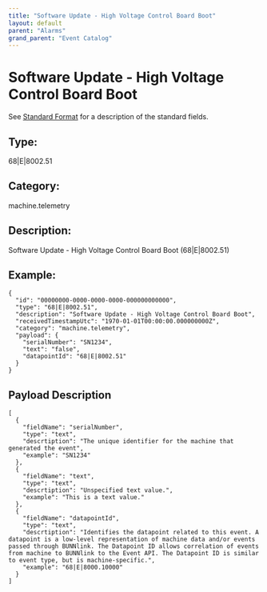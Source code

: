 ```yaml
---
title: "Software Update - High Voltage Control Board Boot"
layout: default
parent: "Alarms"
grand_parent: "Event Catalog"
---
```


# Software Update - High Voltage Control Board Boot

See [Standard Format](/event-subscriptions/event-format) for a description of the standard fields.

## Type:

68\|E\|8002.51

## Category:

machine.telemetry

## Description: 

Software Update - High Voltage Control Board Boot (68\|E\|8002.51)

## Example:

```
{
  "id": "00000000-0000-0000-0000-000000000000",
  "type": "68|E|8002.51",
  "description": "Software Update - High Voltage Control Board Boot",
  "receivedTimestampUtc": "1970-01-01T00:00:00.000000000Z",
  "category": "machine.telemetry",
  "payload": {
    "serialNumber": "SN1234",
    "text": "false",
    "datapointId": "68|E|8002.51"
  }
}
```

## Payload Description

```
[
  {
    "fieldName": "serialNumber",
    "type": "text",
    "descrtiption": "The unique identifier for the machine that generated the event",
    "example": "SN1234"
  },
  {
    "fieldName": "text",
    "type": "text",
    "descrtiption": "Unspecified text value.",
    "example": "This is a text value."
  },
  {
    "fieldName": "datapointId",
    "type": "text",
    "descrtiption": "Identifies the datapoint related to this event. A datapoint is a low-level representation of machine data and/or events passed through BUNNlink. The Datapoint ID allows correlation of events from machine to BUNNlink to the Event API. The Datapoint ID is similar to event type, but is machine-specific.",
    "example": "68|E|8000.10000"
  }
]
```

